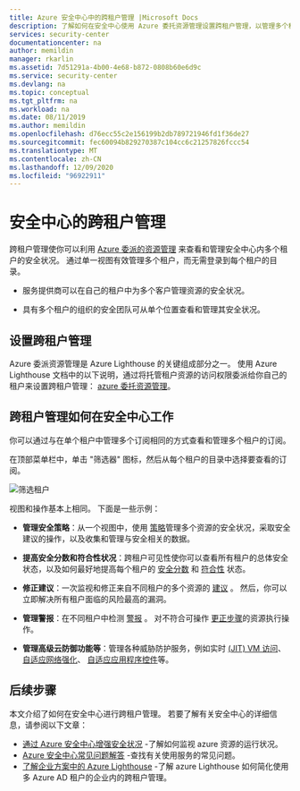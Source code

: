 ```yaml
---
title: Azure 安全中心中的跨租户管理 |Microsoft Docs
description: 了解如何在安全中心使用 Azure 委托资源管理设置跨租户管理，以管理多个租户的安全状况。
services: security-center
documentationcenter: na
author: memildin
manager: rkarlin
ms.assetid: 7d51291a-4b00-4e68-b872-0808b60e6d9c
ms.service: security-center
ms.devlang: na
ms.topic: conceptual
ms.tgt_pltfrm: na
ms.workload: na
ms.date: 08/11/2019
ms.author: memildin
ms.openlocfilehash: d76ecc55c2e156199b2db789721946fd1f36de27
ms.sourcegitcommit: fec60094b829270387c104cc6c21257826fccc54
ms.translationtype: MT
ms.contentlocale: zh-CN
ms.lasthandoff: 12/09/2020
ms.locfileid: "96922911"
---
```

# <a name="cross-tenant-management-in-security-center"></a>安全中心的跨租户管理

跨租户管理使你可以利用 [Azure 委派的资源管理](../lighthouse/concepts/azure-delegated-resource-management.md) 来查看和管理安全中心内多个租户的安全状况。 通过单一视图有效管理多个租户，而无需登录到每个租户的目录。

- 服务提供商可以在自己的租户中为多个客户管理资源的安全状况。

- 具有多个租户的组织的安全团队可从单个位置查看和管理其安全状况。

## <a name="set-up-cross-tenant-management"></a>设置跨租户管理

Azure 委派资源管理是 Azure Lighthouse 的关键组成部分之一。 使用 Azure Lighthouse 文档中的以下说明，通过将托管租户资源的访问权限委派给你自己的租户来设置跨租户管理： [azure 委托资源管理](../lighthouse/concepts/azure-delegated-resource-management.md)。


## <a name="how-does-cross-tenant-management-work-in-security-center"></a>跨租户管理如何在安全中心工作

你可以通过与在单个租户中管理多个订阅相同的方式查看和管理多个租户的订阅。

在顶部菜单栏中，单击 "筛选器" 图标，然后从每个租户的目录中选择要查看的订阅。

  ![筛选租户](./media/security-center-cross-tenant-management/cross-tenant-filter.png)

视图和操作基本上相同。 下面是一些示例：

- **管理安全策略**：从一个视图中，使用 [策略](tutorial-security-policy.md)管理多个资源的安全状况，采取安全建议的操作，以及收集和管理与安全相关的数据。
- **提高安全分数和符合性状况**：跨租户可见性使你可以查看所有租户的总体安全状态，以及如何最好地提高每个租户的 [安全分数](secure-score-security-controls.md) 和 [符合性](security-center-compliance-dashboard.md) 状态。
- **修正建议**：一次监视和修正来自不同租户的多个资源的 [建议](security-center-recommendations.md) 。 然后，你可以立即解决所有租户面临的风险最高的漏洞。
- **管理警报**：在不同租户中检测 [警报](security-center-alerts-overview.md) 。 对不符合可操作 [更正步骤](security-center-managing-and-responding-alerts.md)的资源执行操作。

- **管理高级云防御功能等**：管理各种威胁防护服务，例如实时 [ (JIT) VM 访问](security-center-just-in-time.md)、 [自适应网络强化](security-center-adaptive-network-hardening.md)、 [自适应应用程序控件](security-center-adaptive-application.md)等。
 
## <a name="next-steps"></a>后续步骤
本文介绍了如何在安全中心进行跨租户管理。 若要了解有关安全中心的详细信息，请参阅以下文章：

* [通过 Azure 安全中心增强安全状况](security-center-monitoring.md) -了解如何监视 azure 资源的运行状况。
* [Azure 安全中心常见问题解答](faq-general.md) -查找有关使用服务的常见问题。
* [了解企业方案中的 Azure Lighthouse](../lighthouse/concepts/enterprise.md) -了解 azure Lighthouse 如何简化使用多 Azure AD 租户的企业内的跨租户管理。